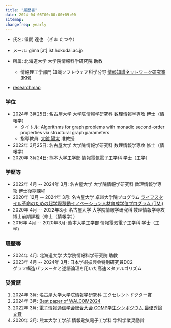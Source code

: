 ```yaml
---
title: "履歴書"
date: 2024-04-05T00:00:00+09:00
sitemap:
changefreq: yearly
---
```

- 氏名: 儀間 達也 （ぎま たつや）
- メール: gima [at] ist.hokudai.ac.jp
- 所属: 北海道大学 大学院情報科学研究院 助教 
    - 情報理工学部門 知識ソフトウェア科学分野 [情報知識ネットワーク研究室(IKN)](https://www-ikn.ist.hokudai.ac.jp)

- [researchmap](https://researchmap.jp/tgima)
### 学位
- 2024年 3月25日: 名古屋大学 大学院情報学研究科 数理情報学専攻 博士（情報学）
    - タイトル: Algorithms for graph problems with monadic second-order properties via structural graph parameters
    - 指導教員: [大舘 陽太](https://www.math.mi.i.nagoya-u.ac.jp/~otachi) 准教授
- 2022年 3月25日: 名古屋大学 大学院情報学研究科 数理情報学専攻 修士（情報学）
- 2020年 3月24日: 熊本大学工学部 情報電気電子工学科 学士（工学）

### 学歴等
- 2022年 4月 -- 2024年 3月: 名古屋大学 大学院情報学研究科 数理情報学専攻 博士後期課程 
- 2020年 12月 -- 2024年 3月: 名古屋大学 卓越大学院プログラム [ライフスタイル革命のための超学際移動イノベーション人材育成学位プログラム (TMI)](https://www.tmi.mirai.nagoya-u.ac.jp)
- 2020年 4月 -- 2022年3月: 名古屋大学 大学院情報学研究科 数理情報学専攻 博士前期課程（修士（情報学））
- 2016年 4月 -- 2020年3月: 熊本大学工学部 情報電気電子工学科 学士（工学）

### 職歴等
- 2024年 4月: 北海道大学 大学院情報科学研究院 助教 
- 2023年 4月 -- 2024年 3月: 日本学術振興会特別研究員DC2 <br> グラフ構造パラメータと述語論理を用いた高速メタアルゴリズム

### 受賞歴
1. 2024年 3月: 名古屋大学大学院情報学研究科 エクセレントドクター賞
1. 2024年 3月: [Best paper of WALCOM2024](https://www.kono.cis.iwate-u.ac.jp/~yamanaka/walcom2024/index.html)
1. 2022年 3月: [電子情報通信学会総合大会 COMP学生シンポジウム 最優秀論文賞](https://www.ieice.org/~comp/student-sympo/2022.html)
2. 2020年 3月: 熊本大学工学部 情報電気電子工学科 学科学業奨励賞